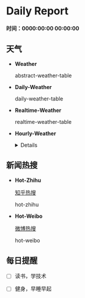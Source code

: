 # Daily Report

**时间：0000:00:00 00:00:00**



## 天气

* **Weather**

  abstract-weather-table

* **Daily-Weather**

  daily-weather-table

* **Realtime-Weather**

  realtime-weather-table

* **Hourly-Weather**

  <details>
    <summary>Details</summary>
  	hourly-weather-table
  </details>

## 新闻热搜

* **Hot-Zhihu**

  [知乎热搜](https://www.zhihu.com/hot)

  hot-zhihu

* **Hot-Weibo**

  [微博热搜](https://s.weibo.com/top/summary?cate=realtimehot)
  
  hot-weibo

## 每日提醒

- [ ] 读书，学技术
- [ ] 健身，早睡早起

